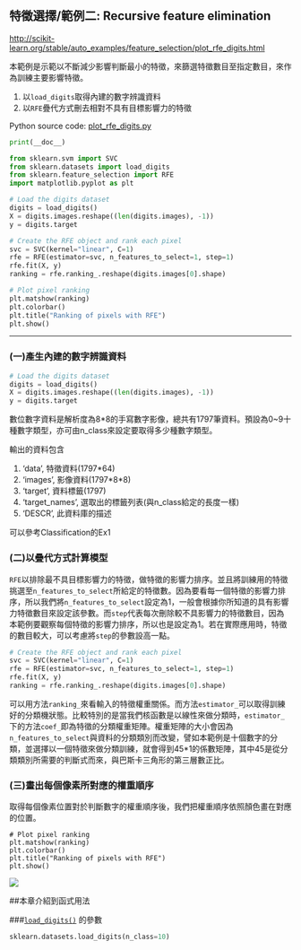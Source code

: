 ## 特徵選擇/範例二: Recursive feature elimination

http://scikit-learn.org/stable/auto_examples/feature_selection/plot_rfe_digits.html

本範例是示範以不斷減少影響判斷最小的特徵，來篩選特徵數目至指定數目，來作為訓練主要影響特徵。

1. 以`load_digits`取得內建的數字辨識資料
2. 以`RFE`疊代方式刪去相對不具有目標影響力的特徵


Python source code: [plot_rfe_digits.py](http://scikit-learn.org/stable/_downloads/plot_rfe_digits.py)

```Python
print(__doc__)

from sklearn.svm import SVC
from sklearn.datasets import load_digits
from sklearn.feature_selection import RFE
import matplotlib.pyplot as plt

# Load the digits dataset
digits = load_digits()
X = digits.images.reshape((len(digits.images), -1))
y = digits.target

# Create the RFE object and rank each pixel
svc = SVC(kernel="linear", C=1)
rfe = RFE(estimator=svc, n_features_to_select=1, step=1)
rfe.fit(X, y)
ranking = rfe.ranking_.reshape(digits.images[0].shape)

# Plot pixel ranking
plt.matshow(ranking)
plt.colorbar()
plt.title("Ranking of pixels with RFE")
plt.show()
```
---
### (一)產生內建的數字辨識資料

```Python
# Load the digits dataset
digits = load_digits()
X = digits.images.reshape((len(digits.images), -1))
y = digits.target
```
數位數字資料是解析度為8*8的手寫數字影像，總共有1797筆資料。預設為0~9十種數字類型，亦可由n_class來設定要取得多少種數字類型。

輸出的資料包含
1. ‘data’, 特徵資料(1797*64)
2. ‘images’, 影像資料(1797\*8*8)
3. ‘target’, 資料標籤(1797)
4. ‘target_names’, 選取出的標籤列表(與n_class給定的長度一樣)
5. ‘DESCR’, 此資料庫的描述

可以參考Classification的Ex1

### (二)以疊代方式計算模型

`RFE`以排除最不具目標影響力的特徵，做特徵的影響力排序。並且將訓練用的特徵挑選至`n_features_to_select`所給定的特徵數。因為要看每一個特徵的影響力排序，所以我們將`n_features_to_select`設定為1，一般會根據你所知道的具有影響力特徵數目來設定該參數。而`step`代表每次刪除較不具影響力的特徵數目，因為本範例要觀察每個特徵的影響力排序，所以也是設定為1。若在實際應用時，特徵的數目較大，可以考慮將`step`的參數設高一點。


```Python
# Create the RFE object and rank each pixel
svc = SVC(kernel="linear", C=1)
rfe = RFE(estimator=svc, n_features_to_select=1, step=1)
rfe.fit(X, y)
ranking = rfe.ranking_.reshape(digits.images[0].shape)
```
可以用方法`ranking_`來看輸入的特徵權重關係。而方法`estimator_`可以取得訓練好的分類機狀態。比較特別的是當我們核函數是以線性來做分類時，`estimator_`下的方法`coef_`即為特徵的分類權重矩陣。權重矩陣的大小會因為`n_features_to_select`與資料的分類類別而改變，譬如本範例是十個數字的分類，並選擇以一個特徵來做分類訓練，就會得到45*1的係數矩陣，其中45是從分類類別所需要的判斷式而來，與巴斯卡三角形的第三層數正比。

### (三)畫出每個像素所對應的權重順序

取得每個像素位置對於判斷數字的權重順序後，我們把權重順序依照顏色畫在對應的位置。
```
# Plot pixel ranking
plt.matshow(ranking)
plt.colorbar()
plt.title("Ranking of pixels with RFE")
plt.show()
```

![](http://scikit-learn.org/stable/_images/plot_rfe_digits_001.png)



##本章介紹到函式用法



###[`load_digits()`](http://scikit-learn.org/stable/modules/generated/sklearn.datasets.load_digits.html#sklearn.datasets.load_digits) 的參數



```Python
sklearn.datasets.load_digits(n_class=10)
```
